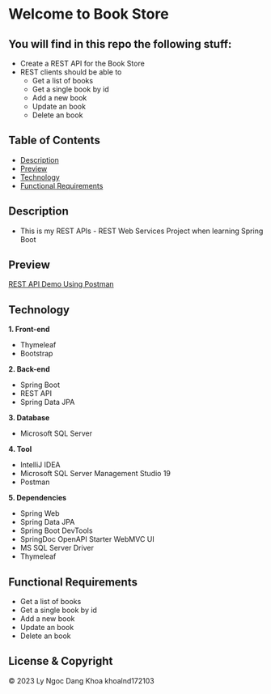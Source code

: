 # Welcome to Book Store 

## You will find in this repo the following stuff:
* Create a REST API for the Book Store
* REST clients should be able to 
    * Get a list of books
    * Get a single book by id
    * Add a new book
    * Update an book
    * Delete an book

## Table of Contents
* [Description](#description)
* [Preview](#preview)
* [Technology](#technology)
* [Functional Requirements](#functional-requirements)

## Description
* This is my REST APIs - REST Web Services Project when learning Spring Boot

## Preview
[REST API Demo Using Postman](https://www.youtube.com/watch?v=dqi6WW0oC1s&t=5s)

## Technology
**1. Front-end**
* Thymeleaf
* Bootstrap

**2. Back-end**
* Spring Boot
* REST API
* Spring Data JPA

**3. Database**
* Microsoft SQL Server

**4. Tool**
* IntelliJ IDEA
* Microsoft SQL Server Management Studio 19
* Postman

**5. Dependencies**
* Spring Web
* Spring Data JPA
* Spring Boot DevTools
* SpringDoc OpenAPI Starter WebMVC UI
* MS SQL Server Driver
* Thymeleaf

## Functional Requirements
* Get a list of books
* Get a single book by id
* Add a new book
* Update an book
* Delete an book

## License & Copyright
&copy; 2023 Ly Ngoc Dang Khoa khoalnd172103
